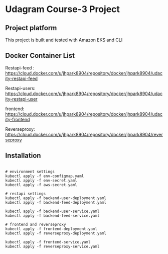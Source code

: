 # Udagram Course-3 Project


## Project platform

This project is built and tested with Amazon EKS and CLI


## Docker Container List

Restapi-feed : https://cloud.docker.com/u/jhpark8904/repository/docker/jhpark8904/udacity-restapi-feed

Restapi-users: https://cloud.docker.com/u/jhpark8904/repository/docker/jhpark8904/udacity-restapi-user

frontend: https://cloud.docker.com/u/jhpark8904/repository/docker/jhpark8904/udacity-frontend

Reverseproxy: https://cloud.docker.com/u/jhpark8904/repository/docker/jhpark8904/reverseproxy


## Installation

```

# environment settings
kubectl apply -f env-configmap.yaml
kubectl apply -f env-secret.yaml
kubectl apply -f aws-secret.yaml

# restapi settings
kubectl apply -f backend-user-deployment.yaml
kubectl apply -f backend-feed-deployment.yaml

kubectl apply -f backend-user-service.yaml
kubectl apply -f backend-feed-service.yaml

# frontend and reverseproxy
kubectl apply -f frontend-deployment.yaml
kubectl apply -f reverseproxy-deployment.yaml

kubectl apply -f frontend-service.yaml
kubectl apply -f reverseproxy-service.yaml 	

```